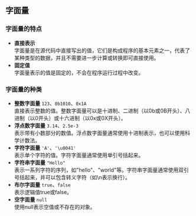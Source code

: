 ## 字面量
### 字面量的特点

- **直接表示**  
	字面量是在源代码中直接写出的值，它们是构成程序的基本元素之一，代表了某种类型的数据，并且不需要进一步计算或转换即可直接使用。
- **固定值**  
	字面量表示的值是固定的，不会在程序运行过程中改变。

### 字面量的种类

- **整数字面量** `123`、`0b1010`、`0x1A`  
	直接表示整数的值。整数字面量可以是十进制、二进制（以0b或0B开头）、八进制（以0开头）或十六进制（以0x或0X开头）。
- **浮点数字面量** `3.14`、`2.5e-3`  
	表示带有小数部分的数值。浮点数字面量通常使用十进制表示，也可以使用科学计数法。
- **字符字面量** `'A'`、`'\u0041'`  
	表示单个字符的值。字符字面量通常使用单引号括起来。
- **字符串字面量** `"Hello"`  
	表示一系列字符的序列，如"hello"、"world"等。字符串字面量通常使用双引号括起来，并可以包含转义字符（如\n表示换行）。
- **布尔字面量** `true`、`false`  
	表示逻辑值true或false。
- **空字面量** `null`  
	使用null表示空值或不存在的对象。

